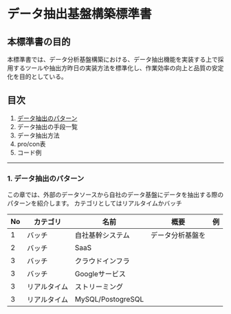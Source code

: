 # データ抽出基盤構築標準書

## 本標準書の目的
本標準書では、データ分析基盤構築における、データ抽出機能を実装する上で採用するツールや抽出方昨日の実装方法を標準化し、作業効率の向上と品質の安定化を目的としている。


## 目次
1. [データ抽出のパターン]()
1. データ抽出の手段一覧
1. データ抽出方法
1. pro/con表
1. コード例

----

### 1. データ抽出のパターン

この章では、外部のデータソースから自社のデータ基盤にデータを抽出する際のパターンを紹介します。
カテゴリとしてはリアルタイムかバッチ

|No|カテゴリ|名前|概要|例|
|--|--|--|--|--|
|1|バッチ|自社基幹システム|データ分析基盤を||
|2|バッチ|SaaS|||
|3|バッチ|クラウドインフラ|||
|3|バッチ|Googleサービス|||
|3|リアルタイム|ストリーミング|||
|3|リアルタイム|MySQL/PostogreSQL|||
